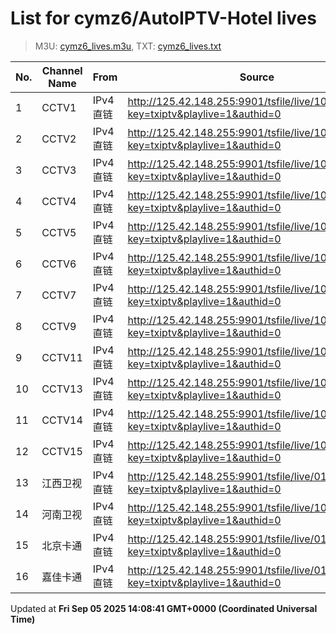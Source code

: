 # List for **cymz6/AutoIPTV-Hotel lives**

> M3U: [cymz6_lives.m3u](/cymz6_lives.m3u), TXT: [cymz6_lives.txt](/txt/cymz6_lives.txt)

| No. | Channel Name | From | Source |
| --- | ------------ | ---- | ------ |
| 1 | CCTV1 | IPv4 直链 | <http://125.42.148.255:9901/tsfile/live/1000_1.m3u8?key=txiptv&playlive=1&authid=0> |
| 2 | CCTV2 | IPv4 直链 | <http://125.42.148.255:9901/tsfile/live/1001_1.m3u8?key=txiptv&playlive=1&authid=0> |
| 3 | CCTV3 | IPv4 直链 | <http://125.42.148.255:9901/tsfile/live/1002_1.m3u8?key=txiptv&playlive=1&authid=0> |
| 4 | CCTV4 | IPv4 直链 | <http://125.42.148.255:9901/tsfile/live/1003_1.m3u8?key=txiptv&playlive=1&authid=0> |
| 5 | CCTV5 | IPv4 直链 | <http://125.42.148.255:9901/tsfile/live/1004_1.m3u8?key=txiptv&playlive=1&authid=0> |
| 6 | CCTV6 | IPv4 直链 | <http://125.42.148.255:9901/tsfile/live/1006_1.m3u8?key=txiptv&playlive=1&authid=0> |
| 7 | CCTV7 | IPv4 直链 | <http://125.42.148.255:9901/tsfile/live/1007_1.m3u8?key=txiptv&playlive=1&authid=0> |
| 8 | CCTV9 | IPv4 直链 | <http://125.42.148.255:9901/tsfile/live/1005_1.m3u8?key=txiptv&playlive=1&authid=0> |
| 9 | CCTV11 | IPv4 直链 | <http://125.42.148.255:9901/tsfile/live/1010_1.m3u8?key=txiptv&playlive=1&authid=0> |
| 10 | CCTV13 | IPv4 直链 | <http://125.42.148.255:9901/tsfile/live/1012_1.m3u8?key=txiptv&playlive=1&authid=0> |
| 11 | CCTV14 | IPv4 直链 | <http://125.42.148.255:9901/tsfile/live/1013_1.m3u8?key=txiptv&playlive=1&authid=0> |
| 12 | CCTV15 | IPv4 直链 | <http://125.42.148.255:9901/tsfile/live/1014_1.m3u8?key=txiptv&playlive=1&authid=0> |
| 13 | 江西卫视 | IPv4 直链 | <http://125.42.148.255:9901/tsfile/live/0119_1.m3u8?key=txiptv&playlive=1&authid=0> |
| 14 | 河南卫视 | IPv4 直链 | <http://125.42.148.255:9901/tsfile/live/1015_1.m3u8?key=txiptv&playlive=1&authid=0> |
| 15 | 北京卡通 | IPv4 直链 | <http://125.42.148.255:9901/tsfile/live/0132_1.m3u8?key=txiptv&playlive=1&authid=0> |
| 16 | 嘉佳卡通 | IPv4 直链 | <http://125.42.148.255:9901/tsfile/live/0143_1.m3u8?key=txiptv&playlive=1&authid=0> |

Updated at **Fri Sep 05 2025 14:08:41 GMT+0000 (Coordinated Universal Time)**
